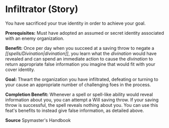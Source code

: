 ﻿---
cssclass: [feats]

---
# Infiltrator (Story)

You have sacrificed your true identity in order to achieve your goal.

**Prerequisites:** Must have adopted an assumed or secret identity associated with an enemy organization.

**Benefit:** Once per day when you succeed at a saving throw to negate a _[[spells/Divination|divination]]_, you learn what the _divination_ would have revealed and can spend an immediate action to cause the _divination_ to return appropriate false information you imagine that would fit with your cover identity.

**Goal:** Thwart the organization you have infiltrated, defeating or turning to your cause an appropriate number of challenging foes in the process.

**Completion Benefit:** Whenever a spell or spell-like ability would reveal information about you, you can attempt a Will saving throw. If your saving throw is successful, the spell reveals nothing about you. You can use this feat's benefits to instead give false information, as detailed above.

**Source** Spymaster's Handbook